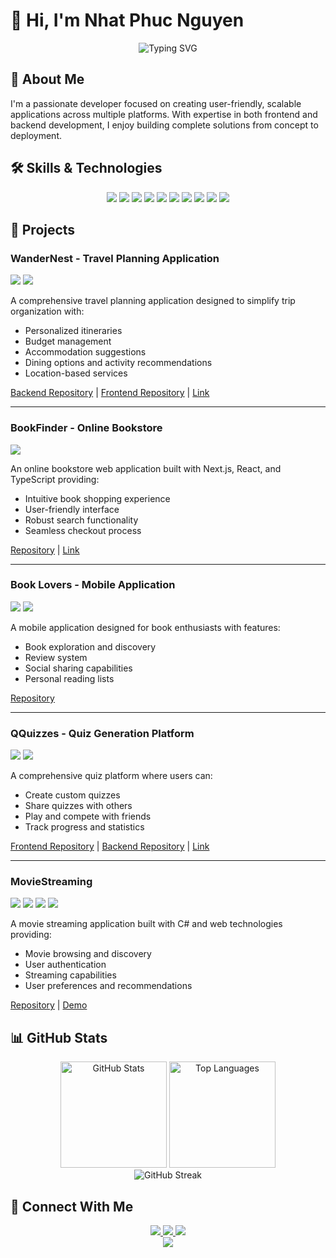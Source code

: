 # 👋 Hi, I'm Nhat Phuc Nguyen

<div align="center">
  <img src="https://readme-typing-svg.herokuapp.com?font=Fira+Code&size=32&duration=3000&pause=1000&color=0366D6&center=true&width=600&lines=Full+Stack+Developer;Mobile+App+Developer;Web+Developer" alt="Typing SVG" />
</div>

## 💫 About Me
I'm a passionate developer focused on creating user-friendly, scalable applications across multiple platforms. With expertise in both frontend and backend development, I enjoy building complete solutions from concept to deployment.

## 🛠️ Skills & Technologies

<div align="center">
  <img src="https://img.shields.io/badge/typescript-%23007ACC.svg?style=for-the-badge&logo=typescript&logoColor=white" />
  <img src="https://img.shields.io/badge/javascript-%23323330.svg?style=for-the-badge&logo=javascript&logoColor=%23F7DF1E" />
  <img src="https://img.shields.io/badge/react-%2320232a.svg?style=for-the-badge&logo=react&logoColor=%2361DAFB" />
  <img src="https://img.shields.io/badge/Next-black?style=for-the-badge&logo=next.js&logoColor=white" />
  <img src="https://img.shields.io/badge/java-%23ED8B00.svg?style=for-the-badge&logo=openjdk&logoColor=white" />
  <img src="https://img.shields.io/badge/c%23-%23239120.svg?style=for-the-badge&logo=c-sharp&logoColor=white" />
  <img src="https://img.shields.io/badge/html5-%23E34F26.svg?style=for-the-badge&logo=html5&logoColor=white" />
  <img src="https://img.shields.io/badge/css3-%231572B6.svg?style=for-the-badge&logo=css3&logoColor=white" />
  <img src="https://img.shields.io/badge/express.js-%23404d59.svg?style=for-the-badge&logo=express&logoColor=%2361DAFB" />
  <img src="https://img.shields.io/badge/node.js-6DA55F?style=for-the-badge&logo=node.js&logoColor=white" />
</div>

## 📱 Projects

### WanderNest - Travel Planning Application
<img src="https://img.shields.io/badge/Java-99.9%25-orange" /> <img src="https://img.shields.io/badge/TypeScript-99.3%25-blue" />

A comprehensive travel planning application designed to simplify trip organization with:
- Personalized itineraries
- Budget management
- Accommodation suggestions
- Dining options and activity recommendations
- Location-based services

[Backend Repository](https://github.com/NhatPhucNguyen/wandernest) | [Frontend Repository](https://github.com/NhatPhucNguyen/wandernest-frontend) | [Link](https://wandernest-drab.vercel.app/)

---

### BookFinder - Online Bookstore
<img src="https://img.shields.io/badge/TypeScript-99.8%25-blue" />

An online bookstore web application built with Next.js, React, and TypeScript providing:
- Intuitive book shopping experience
- User-friendly interface
- Robust search functionality
- Seamless checkout process

[Repository](https://github.com/NhatPhucNguyen/bookstore-nextjs-app) | [Link](https://bookstore-lyart-omega.vercel.app/)

---

### Book Lovers - Mobile Application
<img src="https://img.shields.io/badge/TypeScript-98.8%25-blue" /> <img src="https://img.shields.io/badge/JavaScript-1.2%25-yellow" />

A mobile application designed for book enthusiasts with features:
- Book exploration and discovery
- Review system
- Social sharing capabilities
- Personal reading lists

[Repository](https://github.com/NhatPhucNguyen/booklovers-mobile-app)

---

### QQuizzes - Quiz Generation Platform
<img src="https://img.shields.io/badge/TypeScript-99.1%25-blue" /> <img src="https://img.shields.io/badge/TypeScript-81%25-blue" />

A comprehensive quiz platform where users can:
- Create custom quizzes
- Share quizzes with others
- Play and compete with friends
- Track progress and statistics

[Frontend Repository](https://github.com/NhatPhucNguyen/QQuizzes_Frontend_React) | [Backend Repository](https://github.com/NhatPhucNguyen/QQuizzes_Backend_Express) | [Link](https://q-quizzes-frontend-react.vercel.app/)

---

### MovieStreaming
<img src="https://img.shields.io/badge/HTML-51.5%25-red" /> <img src="https://img.shields.io/badge/C%23-44.9%25-purple" /> <img src="https://img.shields.io/badge/CSS-2.6%25-blue" /> <img src="https://img.shields.io/badge/JavaScript-1%25-yellow" />

A movie streaming application built with C# and web technologies providing:
- Movie browsing and discovery
- User authentication
- Streaming capabilities
- User preferences and recommendations

[Repository](https://github.com/NhatPhucNguyen/MovieStreaming) | [Demo](https://youtu.be/LHwtA2rwDDA)

## 📊 GitHub Stats

<div align="center">
  <img src="https://github-readme-stats.vercel.app/api?username=NhatPhucNguyen&show_icons=true&count_private=true&theme=react" alt="GitHub Stats" height="170" />
  <img src="https://github-readme-stats.vercel.app/api/top-langs/?username=NhatPhucNguyen&layout=compact&theme=react" alt="Top Languages" height="170" />
</div>

<div align="center">
  <img src="https://github-readme-streak-stats.herokuapp.com/?user=NhatPhucNguyen&theme=react" alt="GitHub Streak" />
</div>

## 🔗 Connect With Me

<div align="center">
  <a href="mailto:ph.nguyen.dev@gmail.com">
    <img src="https://img.shields.io/badge/Email-D14836?style=for-the-badge&logo=gmail&logoColor=white" />
  </a>
  <a href="https://www.linkedin.com/in/yeucamhang/">
    <img src="https://img.shields.io/badge/LinkedIn-0077B5?style=for-the-badge&logo=linkedin&logoColor=white" />
  </a>
  <a href="https://nhatphucnguyen.github.io/">
    <img src="https://img.shields.io/badge/Portfolio-000000?style=for-the-badge&logo=About.me&logoColor=white" />
  </a>
</div>

<div align="center">
  <img src="https://komarev.com/ghpvc/?username=NhatPhucNguyen&color=blue&style=flat-square&label=Profile+Views" />
</div>

<!-- Update the email, LinkedIn, and portfolio links with your actual information -->
```
